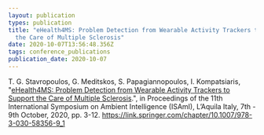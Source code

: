 ```yaml
---
layout: publication
types: publication
title: "eHealth4MS: Problem Detection from Wearable Activity Trackers to Support
  the Care of Multiple Sclerosis"
date: 2020-10-07T13:56:48.356Z
tags: conference_publications
publication_date: 2020-10-07
---
```

T. G. Stavropoulos, G. Meditskos, S. Papagiannopoulos, I. Kompatsiaris, "[eHealth4MS: Problem Detection from Wearable Activity Trackers to Support the Care of Multiple Sclerosis](https://www.researchgate.net/publication/344273922_eHealth4MS_Problem_Detection_from_Wearable_Activity_Trackers_to_Support_the_Care_of_Multiple_Sclerosis).", in Proceedings of the 11th International Symposium on Ambient Intelligence (ISAmI), L’Aquila Italy, 7th - 9th October, 2020, pp. 3-12. <https://link.springer.com/chapter/10.1007/978-3-030-58356-9_1>